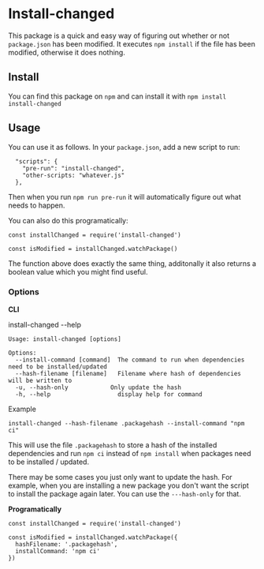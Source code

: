# Install-changed

This package is a quick and easy way of figuring out whether or not `package.json` has been modified. It executes `npm install` if the file has been modified, otherwise it does nothing.

## Install

You can find this package on `npm` and can install it with `npm install install-changed`

## Usage
You can use it as follows. In your `package.json`, add a new script to run:
```
  "scripts": {
    "pre-run": "install-changed",
    "other-scripts: "whatever.js"
  },
  ```
  Then when you run `npm run pre-run` it will automatically figure out what needs to happen.

  You can also do this programatically:

```
const installChanged = require('install-changed')

const isModified = installChanged.watchPackage()
```

The function above does exactly the same thing, additonally it also returns a boolean value which you might find useful.

### Options

**CLI**

install-changed --help
```
Usage: install-changed [options]

Options:
  --install-command [command]  The command to run when dependencies need to be installed/updated
  --hash-filename [filename]   Filename where hash of dependencies will be written to
  -u, --hash-only            Only update the hash
  -h, --help                   display help for command
```

Example
```
install-changed --hash-filename .packagehash --install-command "npm ci"
```
This will use the file `.packagehash` to store a hash of the installed dependencies and run `npm ci` instead of `npm install` when packages need to be installed / updated.

There may be some cases you just only want to update the hash. For example, when you are installing a new package you don't want the script to install the package again later. You can use the `---hash-only` for that.

**Programatically**

```
const installChanged = require('install-changed')

const isModified = installChanged.watchPackage({
  hashFilename: '.packagehash',
  installCommand: 'npm ci'
})
```